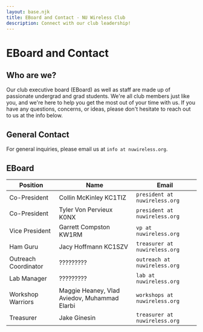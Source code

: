 ```yaml
---
layout: base.njk
title: EBoard and Contact - NU Wireless Club
description: Connect with our club leadership!
---
```

# EBoard and Contact

## Who are we?
Our club executive board (EBoard) as well as staff are made up of passionate undergrad and grad students. We're all club members just like you, and we're here to help you get the most out of your time with us. If you have any questions, concerns, or ideas, please don't hesitate to reach out to us at the info below.

## General Contact
For general inquiries, please email us at `info at nuwireless.org`.

## EBoard

| Position | Name | Email |
|----------|------|-------|
| Co-President | Collin McKinley KC1TIZ | `president at nuwireless.org` |
| Co-President | Tyler Von Pervieux K0NX | `president at nuwireless.org` |
| Vice President | Garrett Compston KW1RM | `vp at nuwireless.org` |
| Ham Guru | Jacy Hoffmann KC1SZV | `treasurer at nuwireless.org` |
| Outreach Coordinator | ????????? | `outreach at nuwireless.org` |
| Lab Manager | ????????? | `lab at nuwireless.org` |
| Workshop Warriors | Maggie Heaney, Vlad Aviedov, Muhammad Elarbi | `workshops at nuwireless.org` |
| Treasurer | Jake Ginesin | `treasurer at nuwireless.org` |